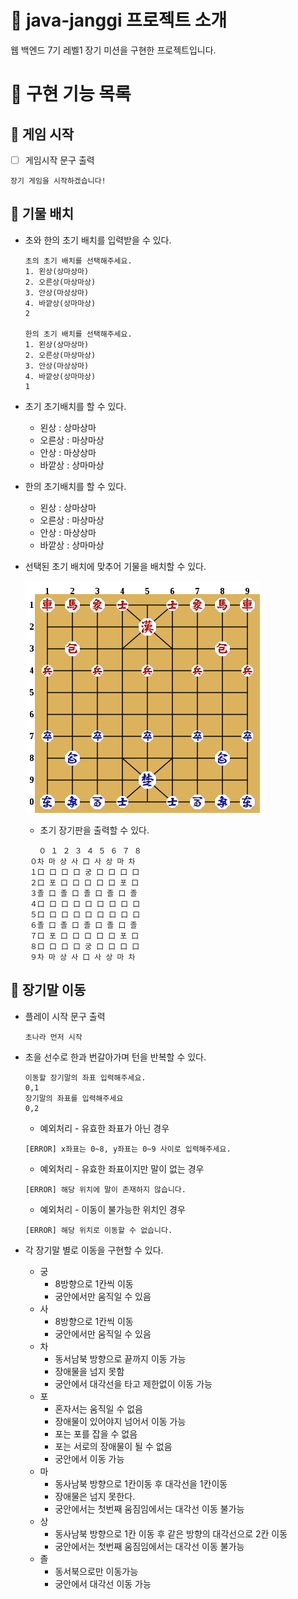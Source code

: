 # :sparkling_heart: java-janggi 프로젝트 소개

웹 백엔드 7기 레벨1 장기 미션을 구현한 프로젝트입니다.

# :dart: 구현 기능 목록

## :rocket: 게임 시작

- [ ] 게임시작 문구 출력

```
장기 게임을 시작하겠습니다!
```

## :rocket: 기물 배치

- 초와 한의 초기 배치를 입력받을 수 있다.
    ```
    초의 초기 배치를 선택해주세요.
    1. 왼상(상마상마)
    2. 오른상(마상마상)
    3. 안상(마상상마)
    4. 바깥상(상마마상)
    2
    
    한의 초기 배치를 선택해주세요.
    1. 왼상(상마상마)
    2. 오른상(마상마상)
    3. 안상(마상상마)
    4. 바깥상(상마마상)
    1
    ```
- 초기 초기배치를 할 수 있다.
    - 왼상 : 상마상마
    - 오른상 : 마상마상
    - 안상 : 마상상마
    - 바깥상 : 상마마상
- 한의 초기배치를 할 수 있다.
    - 왼상 : 상마상마
    - 오른상 : 마상마상
    - 안상 : 마상상마
    - 바깥상 : 상마마상
- 선택된 초기 배치에 맞추어 기물을 배치할 수 있다.

  ![janggi_batch.png](/image/janggi_batch.png)

  - 초기 장기판을 출력할 수 있다.

   ```
      ０ １ ２ ３ ４ ５ ６ ７ ８
    ０차 마 상 사 口 사 상 마 차
    １口 口 口 口 궁 口 口 口 口
    ２口 포 口 口 口 口 口 포 口
    ３졸 口 졸 口 졸 口 졸 口 졸
    ４口 口 口 口 口 口 口 口 口
    ５口 口 口 口 口 口 口 口 口
    ６졸 口 졸 口 졸 口 졸 口 졸
    ７口 포 口 口 口 口 口 포 口
    ８口 口 口 口 궁 口 口 口 口
    ９차 마 상 사 口 사 상 마 차
    ```


## :rocket: 장기말 이동

- 플레이 시작 문구 출력

    ```
    초나라 먼저 시작
    ```

- 초을 선수로 한과 번갈아가며 턴을 반복할 수 있다.

    ```
    이동할 장기말의 좌표 입력해주세요.
    0,1
    장기말의 좌표를 입력해주세요
    0,2
    ```

    - 예외처리 - 유효한 좌표가 아닌 경우

    ```
    [ERROR] x좌표는 0~8, y좌표는 0~9 사이로 입력해주세요.
    ```

    - 예외처리 - 유효한 좌표이지만 말이 없는 경우

    ```
    [ERROR] 해당 위치에 말이 존재하지 않습니다.
    ```

    - 예외처리 - 이동이 불가능한 위치인 경우

    ```
    [ERROR] 해당 위치로 이동할 수 없습니다.
    ```

- 각 장기말 별로 이동을 구현할 수 있다.
    - 궁
        - 8방향으로 1칸씩 이동
        - 궁안에서만 움직일 수 있음
    - 사
        - 8방향으로 1칸씩 이동
        - 궁안에서만 움직일 수 있음
    - 차
        - 동서남북 방향으로 끝까지 이동 가능
        - 장애물을 넘지 못함
        - 궁안에서 대각선을 타고 제한없이 이동 가능
    - 포
        - 혼자서는 움직일 수 없음
        - 장애물이 있어야지 넘어서 이동 가능
        - 포는 포를 잡을 수 없음
        - 포는 서로의 장애물이 될 수 없음
        - 궁안에서 이동 가능
    - 마
        - 동사남북 방향으로 1칸이동 후 대각선을 1칸이동
        - 장애물은 넘지 못한다.
        - 궁안에서는 첫번째 움짐임에서는 대각선 이동 불가능
    - 상
        - 동사남북 방향으로 1칸 이동 후 같은 방향의 대각선으로 2칸 이동
        - 궁안에서는 첫번째 움짐임에서는 대각선 이동 불가능
    - 졸
        - 동서북으로만 이동가능
        - 궁안에서 대각선 이동 가능